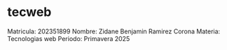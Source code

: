 # tecweb
Matricula: 202351899
Nombre: Zidane Benjamin Ramirez Corona
Materia: Tecnologias web
Periodo: Primavera 2025